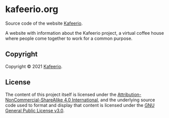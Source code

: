 
# kafeerio.org

Source code of the website [Kafeerio](https://kafeerio.org).

A website with information about the Kafeerio project, a virtual coffee house where people come together to work for a common purpose.


## Copyright

Copyright &copy; 2021 [Kafeerio](https://kafeerio.org).


## License

The content of this project itself is licensed under the [Attribution-NonCommercial-ShareAlike 4.0 International](https://creativecommons.org/licenses/by-nc-sa/4.0/), and the underlying source code used to format and display that content is licensed under the [GNU General Public License v3.0](LICENSE).
